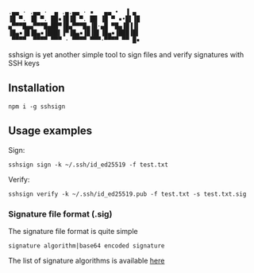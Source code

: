 ```

.▄▄ · .▄▄ ·  ▄ .▄.▄▄ · ▪   ▄▄ •  ▐ ▄ 
▐█ ▀. ▐█ ▀. ██▪▐█▐█ ▀. ██ ▐█ ▀ ▪•█▌▐█
▄▀▀▀█▄▄▀▀▀█▄██▀▐█▄▀▀▀█▄▐█·▄█ ▀█▄▐█▐▐▌
▐█▄▪▐█▐█▄▪▐███▌▐▀▐█▄▪▐█▐█▌▐█▄▪▐███▐█▌
 ▀▀▀▀  ▀▀▀▀ ▀▀▀ · ▀▀▀▀ ▀▀▀·▀▀▀▀ ▀▀ █▪

```

sshsign is yet another simple tool to sign files and verify signatures with SSH keys

## Installation

```
npm i -g sshsign
```

## Usage examples

Sign:
```
sshsign sign -k ~/.ssh/id_ed25519 -f test.txt
```

Verify:
```
sshsign verify -k ~/.ssh/id_ed25519.pub -f test.txt -s test.txt.sig
```

### Signature file format (.sig)
The signature file format is quite simple

```
signature algorithm|base64 encoded signature
```

The list of signature algorithms is available [here](https://github.com/TritonDataCenter/node-sshpk/blob/master/lib/algs.js#L5)